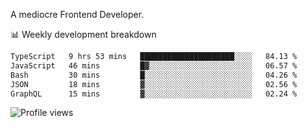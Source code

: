 A mediocre Frontend Developer.

📊 Weekly development breakdown
<!--START_SECTION:waka-->

```txt
TypeScript   9 hrs 53 mins   █████████████████████░░░░   84.13 %
JavaScript   46 mins         █▓░░░░░░░░░░░░░░░░░░░░░░░   06.57 %
Bash         30 mins         █░░░░░░░░░░░░░░░░░░░░░░░░   04.26 %
JSON         18 mins         ▓░░░░░░░░░░░░░░░░░░░░░░░░   02.56 %
GraphQL      15 mins         ▓░░░░░░░░░░░░░░░░░░░░░░░░   02.24 %
```

<!--END_SECTION:waka-->

<img src="https://gpvc.arturio.dev/iqbalfasri" alt="Profile views"/>
